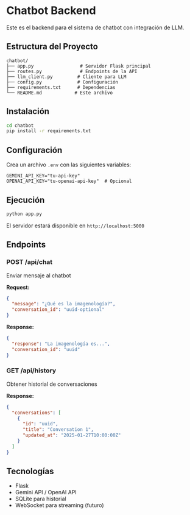 # Chatbot Backend

Este es el backend para el sistema de chatbot con integración de LLM.

## Estructura del Proyecto

```
chatbot/
├── app.py                 # Servidor Flask principal
├── routes.py              # Endpoints de la API
├── llm_client.py         # Cliente para LLM
├── config.py             # Configuración
├── requirements.txt      # Dependencias
└── README.md            # Este archivo
```

## Instalación

```bash
cd chatbot
pip install -r requirements.txt
```

## Configuración

Crea un archivo `.env` con las siguientes variables:

```
GEMINI_API_KEY="tu-api-key"
OPENAI_API_KEY="tu-openai-api-key"  # Opcional
```

## Ejecución

```bash
python app.py
```

El servidor estará disponible en `http://localhost:5000`

## Endpoints

### POST /api/chat
Enviar mensaje al chatbot

**Request:**
```json
{
  "message": "¿Qué es la imagenología?",
  "conversation_id": "uuid-optional"
}
```

**Response:**
```json
{
  "response": "La imagenología es...",
  "conversation_id": "uuid"
}
```

### GET /api/history
Obtener historial de conversaciones

**Response:**
```json
{
  "conversations": [
    {
      "id": "uuid",
      "title": "Conversation 1",
      "updated_at": "2025-01-27T10:00:00Z"
    }
  ]
}
```

## Tecnologías

- Flask
- Gemini API / OpenAI API
- SQLite para historial
- WebSocket para streaming (futuro)

